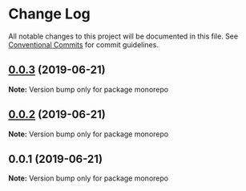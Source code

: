 # Change Log

All notable changes to this project will be documented in this file.
See [Conventional Commits](https://conventionalcommits.org) for commit guidelines.

## [0.0.3](https://github.com/perna/monorepo/compare/v0.0.2...v0.0.3) (2019-06-21)

**Note:** Version bump only for package monorepo





## [0.0.2](https://github.com/perna/monorepo/compare/v0.0.1...v0.0.2) (2019-06-21)

**Note:** Version bump only for package monorepo





## 0.0.1 (2019-06-21)

**Note:** Version bump only for package monorepo
